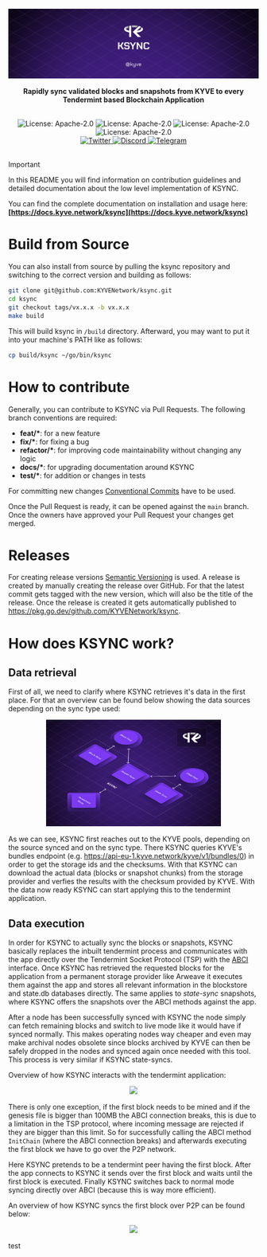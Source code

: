 ![banner](assets/ksync.png)

<p align="center">
<strong>Rapidly sync validated blocks and snapshots from KYVE to every Tendermint based Blockchain Application</strong>
</p>

<br/>

<div align="center">
  <img alt="License: Apache-2.0" src="https://badgen.net/github/license/KYVENetwork/ksync?color=green" />

  <img alt="License: Apache-2.0" src="https://badgen.net/github/stars/KYVENetwork/ksync?color=green" />

  <img alt="License: Apache-2.0" src="https://badgen.net/github/contributors/KYVENetwork/ksync?color=green" />

  <img alt="License: Apache-2.0" src="https://badgen.net/github/releases/KYVENetwork/ksync?color=green" />
</div>

<div align="center">
  <a href="https://twitter.com/KYVENetwork" target="_blank">
    <img alt="Twitter" src="https://badgen.net/badge/icon/twitter?icon=twitter&label" />
  </a>
  <a href="https://discord.com/invite/kyve" target="_blank">
    <img alt="Discord" src="https://badgen.net/badge/icon/discord?icon=discord&label" />
  </a>
  <a href="https://t.me/kyvenet" target="_blank">
    <img alt="Telegram" src="https://badgen.net/badge/icon/telegram?icon=telegram&label" />
  </a>
</div>

<br/>

> [!IMPORTANT]
> In this README you will find information on contribution guidelines and
> detailed documentation about the low level implementation of KSYNC.
>
> You can find the complete documentation on installation and usage
> here: **[https://docs.kyve.network/ksync](https://docs.kyve.network/ksync)**

# Build from Source

You can also install from source by pulling the ksync repository and switching to the correct version and building
as follows:

```bash
git clone git@github.com:KYVENetwork/ksync.git
cd ksync
git checkout tags/vx.x.x -b vx.x.x
make build
```

This will build ksync in `/build` directory. Afterward, you may want to put it into your machine's PATH like
as follows:

```bash
cp build/ksync ~/go/bin/ksync
```

# How to contribute

Generally, you can contribute to KSYNC via Pull Requests. The following branch conventions are required:

- **feat/\***: for a new feature
- **fix/\***: for fixing a bug
- **refactor/\***: for improving code maintainability without changing any logic
- **docs/\***: for upgrading documentation around KSYNC
- **test/\***: for addition or changes in tests

For committing new changes [Conventional Commits](https://www.conventionalcommits.org/en/v1.0.0/) have
to be used.

Once the Pull Request is ready, it can be opened against the `main` branch. Once the owners have approved
your Pull Request your changes get merged.

# Releases

For creating release versions [Semantic Versioning](https://semver.org/) is used. A release is created
by manually creating the release over GitHub. For that the latest commit gets tagged with the new version,
which will also be the title of the release. Once the release is created it gets automatically published to
https://pkg.go.dev/github.com/KYVENetwork/ksync.

# How does KSYNC work?

## Data retrieval

First of all, we need to clarify where KSYNC retrieves it's data in the first place. For that an overview can be found below showing the data sources depending on the sync type used:

<p align="center">
  <img width="70%" src="assets/sources.png" />
</p>

As we can see, KSYNC first reaches out to the KYVE pools, depending on the source synced and on the sync type. There KSYNC queries KYVE's bundles endpoint (e.g. https://api-eu-1.kyve.network/kyve/v1/bundles/0) in order to get the storage ids and the checksums. With that KSYNC can download the actual
data (blocks or snapshot chunks) from the storage provider and verfies the results with the checksum provided by KYVE. With the data now ready KSYNC can start applying this to the tendermint application.

## Data execution

In order for KSYNC to actually sync the blocks or snapshots, KSYNC basically replaces the inbuilt tendermint process and communicates with the app directly over the Tendermint
Socket Protocol (TSP) with the [ABCI](https://github.com/tendermint/spec/blob/master/spec/abci/abci.md) interface.
Once KSYNC has retrieved the requested blocks for the application from a permanent storage provider like Arweave it
executes them against the app and stores all relevant information in the blockstore and state.db databases directly. The
same applies to _state-sync_ snapshots, where KSYNC offers the snapshots over the ABCI methods against the app.

After a node has been successfully synced with KSYNC the node simply can fetch remaining blocks and switch to live mode
like it would have if synced normally. This makes operating nodes way cheaper and even may make archival nodes
obsolete since blocks archived by KYVE can then be safely dropped in the nodes and synced again once needed
with this tool. This process is very similar if KSYNC state-syncs.

Overview of how KSYNC interacts with the tendermint application:

<p align="center">
  <img width="70%" src="assets/db_sync.png" />
</p>

There is only one exception, if the first block needs to be mined and if the genesis file
is bigger than 100MB the ABCI connection breaks, this is due to a limitation in the TSP protocol, where
incoming message are rejected if they are bigger than this limit. So for successfully calling the
ABCI method `InitChain` (where the ABCI connection breaks) and afterwards executing the first block
we have to go over the P2P network.

Here KSYNC pretends to be a tendermint peer having the first block. After the app connects to KSYNC
it sends over the first block and waits until the first block is executed. Finally KSYNC switches
back to normal mode syncing directly over ABCI (because this is way more efficient).

An overview of how KSYNC syncs the first block over P2P can be found below:

<p align="center">
  <img width="70%" src="assets/p2p_sync.png" />
</p>

test
